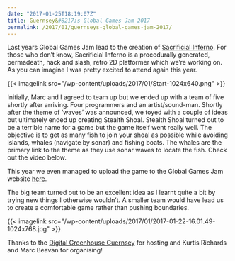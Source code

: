 ```yaml
---
date: "2017-01-25T18:19:07Z"
title: Guernsey&#8217;s Global Games Jam 2017
permalink: /2017/01/guernseys-global-games-jam-2017/
---
```

Last years Global Games Jam lead to the creation of [Sacrificial Inferno](https://sacrificialinferno.com/). For those who don&#8217;t know, Sacrificial Inferno is a procedurally generated, permadeath, hack and slash, retro 2D platformer which we&#8217;re working on. As you can imagine I was pretty excited to attend again this year.

{{< imagelink src="/wp-content/uploads/2017/01/Start-1024x640.png" >}}

Initially, Marc and I agreed to team up but we ended up with a team of five shortly after arriving. Four programmers and an artist/sound-man. Shortly after the theme of &#8216;waves&#8217; was announced, we toyed with a couple of ideas but ultimately ended up creating Stealth Shoal. Stealth Shoal turned out to be a terrible name for a game but the game itself went really well. The objective is to get as many fish to join your shoal as possible while avoiding islands, whales (navigate by sonar) and fishing boats. The whales are the primary link to the theme as they use sonar waves to locate the fish. Check out the video below.

This year we even managed to upload the game to the Global Games Jam website [here](http://globalgamejam.org/2017/games/stealth-shoal).

The big team turned out to be an excellent idea as I learnt quite a bit by trying new things I otherwise wouldn&#8217;t. A smaller team would have lead us to create a comfortable game rather than pushing boundaries.

{{< imagelink src="/wp-content/uploads/2017/01/2017-01-22-16.01.49-1024x768.jpg" >}}

Thanks to the [Digital Greenhouse Guernsey](http://www.digitalgreenhouse.gg/) for hosting and Kurtis Richards and Marc Beavan for organising!